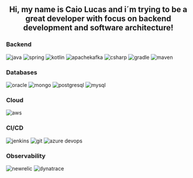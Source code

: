 <div align="center">
  <h2>Hi, my name is Caio Lucas and i´m trying to be a great developer with focus on backend development and software architecture!</h2>
</div>


### Backend 
<img
  src="https://img.shields.io/badge/java-red?style=for-the-badge&logo=java&logoColor=white"
  alt="java"
/>
<img
  src="https://img.shields.io/badge/spring-green?style=for-the-badge&logo=spring&logoColor=white"
  alt="spring"
/>
<img
  src="https://img.shields.io/badge/kotlin-black?style=for-the-badge&amp;logo=kotlin.js&amp;logoColor=white"
  alt="kotlin"
/>
<img
  src="https://img.shields.io/badge/apache kafka-red?style=for-the-badge&logo=apachekafka&logoColor=white"
  alt="apachekafka"
/>
<img
  src="https://img.shields.io/badge/csharp-blue?style=for-the-badge&logo=csharp&logoColor=white"
  alt="csharp"
/>
<img
  src="https://img.shields.io/badge/gradle-blue?style=for-the-badge&logo=gradle&logoColor=white"
  alt="gradle"
/>
<img
  src="https://img.shields.io/badge/maven-orange?style=for-the-badge&logo=maven&logoColor=white"
  alt="maven"
/>

### Databases
<img
  src="https://img.shields.io/badge/oracle-red?style=for-the-badge&logo=oracle&logoColor=white"
  alt="oracle"
/>
<img
  src="https://img.shields.io/badge/mongodb-green?style=for-the-badge&logo=mongo&logoColor=white"
  alt="mongo"
/>
<img
  src="https://img.shields.io/badge/postgresql-darkblue?style=for-the-badge&logo=postgresql&logoColor=white"
  alt="postgresql"
/>
<img
  src="https://img.shields.io/badge/mysql-blue?style=for-the-badge&logo=mysql&logoColor=white"
  alt="mysql"
/>


### Cloud
<img
  src="https://img.shields.io/badge/aws-orange?style=for-the-badge&logo=aws&logoColor=white"
  alt="aws"
/>

### CI/CD
<img
  src="https://img.shields.io/badge/jenkins-black?style=for-the-badge&logo=jenkins&logoColor=white"
  alt="jenkins"
/>
<img
  src="https://img.shields.io/badge/git-orange?style=for-the-badge&logo=git&logoColor=white"
  alt="git"
/>
<img
  src="https://img.shields.io/badge/azure-blue?style=for-the-badge&logo=azure&logoColor=red"
  alt="azure devops"
/>

### Observability
<img
  src="https://img.shields.io/badge/newrelic-darkgreen?style=for-the-badge&logo=newrelic&logoColor=white"
  alt="newrelic"
/>
<img
  src="https://img.shields.io/badge/dynatrace-yellow?style=for-the-badge&logo=dynatrace&logoColor=white"
  alt="dynatrace"
/>

